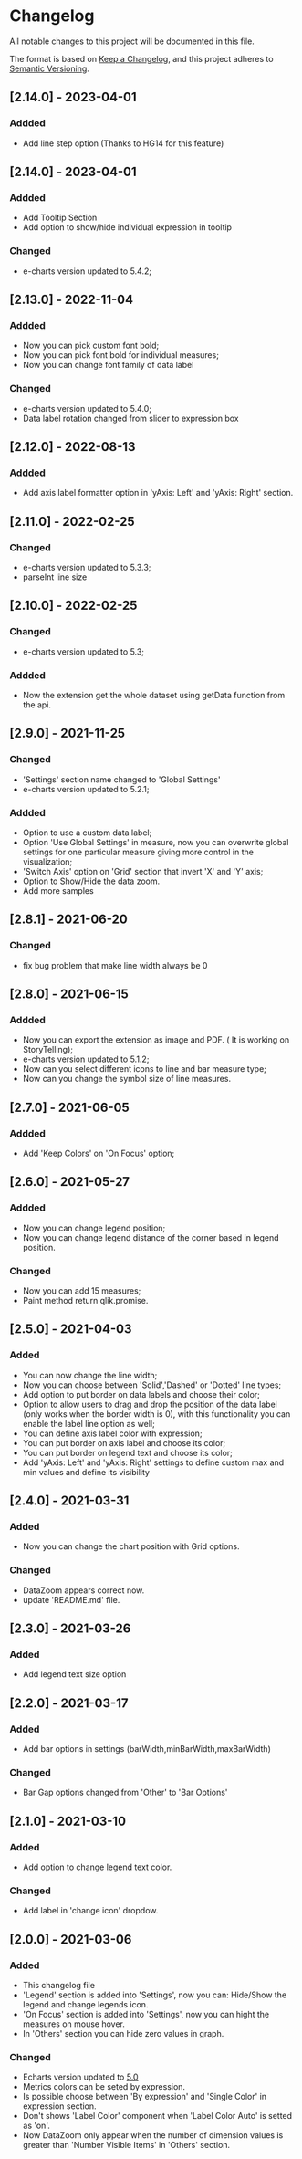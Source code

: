 # Changelog

All notable changes to this project will be documented in this file.

The format is based on [Keep a Changelog](https://keepachangelog.com/en/1.0.0/),
and this project adheres to [Semantic Versioning](https://semver.org/spec/v2.0.0.html).

## [2.14.0] - 2023-04-01

### Addded

- Add line step option (Thanks to HG14 for this feature)


## [2.14.0] - 2023-04-01

### Addded

- Add Tooltip Section
- Add option to show/hide individual expression in tooltip

### Changed

- e-charts version updated to 5.4.2;

## [2.13.0] - 2022-11-04

### Addded

- Now you can pick custom font bold;
- Now you can pick font bold for individual measures;
- Now you can change font family of data label

### Changed

- e-charts version updated to 5.4.0;
- Data label rotation changed from slider to expression box

## [2.12.0] - 2022-08-13

### Addded

- Add axis label formatter option in 'yAxis: Left' and 'yAxis: Right' section.

## [2.11.0] - 2022-02-25

### Changed

- e-charts version updated to 5.3.3;
- parseInt line size

## [2.10.0] - 2022-02-25

### Changed

- e-charts version updated to 5.3;

### Addded

- Now the extension get the whole dataset using getData function from the api.

## [2.9.0] - 2021-11-25

### Changed

- 'Settings' section name changed to 'Global Settings'
- e-charts version updated to 5.2.1;

### Addded

- Option to use a custom data label;
- Option 'Use Global Settings' in measure, now you can overwrite global settings for one particular measure giving more control in the visualization;
- 'Switch Axis' option on 'Grid' section that invert 'X' and 'Y' axis;
- Option to Show/Hide the data zoom.
- Add more samples


## [2.8.1] - 2021-06-20

### Changed

- fix bug problem that make line width always be 0

## [2.8.0] - 2021-06-15

### Addded

- Now you can export the extension as image and PDF. ( It is working on StoryTelling);
- e-charts version updated to 5.1.2;
- Now can you select different icons to line and bar measure type;
- Now can you change the symbol size of line measures.


## [2.7.0] - 2021-06-05

### Addded

- Add 'Keep Colors' on 'On Focus' option;



## [2.6.0] - 2021-05-27

### Addded

- Now you can change legend position;
- Now you can change legend distance of the corner based in legend position.

### Changed

- Now you can add 15 measures;
- Paint method return qlik.promise.

## [2.5.0] - 2021-04-03

### Added

- You can now change the line width;
- Now you can choose between 'Solid','Dashed' or 'Dotted' line types;
- Add option to put border on data labels and choose their color;
- Option to allow users to drag and drop the position of the data label (only works when the border width is 0), with this functionality you can enable the label line option as well;
- You can define axis label color with expression;
- You can put border on axis label and choose its color;
- You can put border on legend text and choose its color;
- Add 'yAxis: Left' and 'yAxis: Right' settings to define custom max and min values and define its visibility

## [2.4.0] - 2021-03-31

### Added

- Now you can change the chart position with Grid options. 

### Changed

- DataZoom appears correct now.
- update 'README.md' file.

## [2.3.0] - 2021-03-26

### Added

- Add legend text size option

## [2.2.0] - 2021-03-17

### Added

- Add bar options in settings (barWidth,minBarWidth,maxBarWidth)

### Changed

- Bar Gap options changed from 'Other' to 'Bar Options'

## [2.1.0] - 2021-03-10

### Added

- Add option to change legend text color.

### Changed

- Add label in 'change icon' dropdow.


## [2.0.0] - 2021-03-06

### Added

- This changelog file
- 'Legend' section is added into 'Settings', now you can: Hide/Show the legend and  change legends icon.
- 'On Focus' section is added into 'Settings', now you can hight the measures on mouse hover.
- In 'Others' section you can hide zero values in graph.

### Changed

- Echarts version updated to [5.0](https://echarts.apache.org/en/tutorial.html#New%20features%20in%20ECharts%205)
- Metrics colors can be seted by expression.
- Is possible choose between 'By expression' and 'Single Color' in expression section.
- Don't shows 'Label Color' component when 'Label Color Auto' is setted as 'on'.
- Now DataZoom only appear when the number of dimension values is greater than 'Number Visible Items' in 'Others' section.
